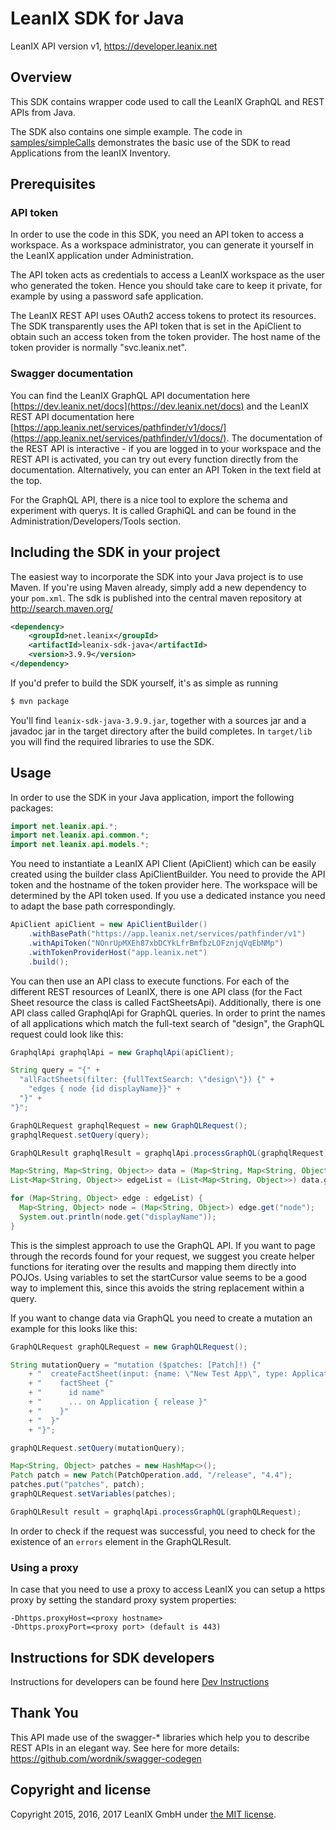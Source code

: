 # LeanIX SDK for Java #

LeanIX API version v1, https://developer.leanix.net

## Overview ##
This SDK contains wrapper code used to call the LeanIX GraphQL and REST APIs from Java.

The SDK also contains one simple example. The code in [samples/simpleCalls](samples/simpleCalls/src/main/java/net/leanix/pathfinder/samples/simpleCalls/Main.java) demonstrates the basic use of the SDK to read Applications from the leanIX Inventory.

## Prerequisites ##

### API token
In order to use the code in this SDK, you need an API token to access a workspace.
As a workspace administrator, you can generate it yourself in the LeanIX application under Administration.

The API token acts as credentials to access a LeanIX workspace as the user who generated the token.
Hence you should take care to keep it private, for example by using a password safe application.

The LeanIX REST API uses OAuth2 access tokens to protect its resources. The SDK transparently uses the
API token that is set in the ApiClient to obtain such an access token from the token provider.
The host name of the token provider is normally "svc.leanix.net".

### Swagger documentation

You can find the LeanIX GraphQL API documentation here [https://dev.leanix.net/docs](https://dev.leanix.net/docs) and the LeanIX REST API documentation here [https://app.leanix.net/services/pathfinder/v1/docs/](https://app.leanix.net/services/pathfinder/v1/docs/). The documentation of the REST API is interactive - if you are logged in to your workspace and the REST API is activated, you can try out every function directly from the documentation. Alternatively, you can enter an API Token in the text field at the top.

For the GraphQL API, there is a nice tool to explore the schema and experiment with querys. It is called GraphiQL and can be found in the Administration/Developers/Tools section.  


## Including the SDK in your project ##

The easiest way to incorporate the SDK into your Java project is to use Maven. If you're using Maven already, simply add a new dependency to your `pom.xml`. The sdk is published into the central maven repository at http://search.maven.org/

```xml
<dependency>
    <groupId>net.leanix</groupId>
    <artifactId>leanix-sdk-java</artifactId>
    <version>3.9.9</version>
</dependency>
```

If you'd prefer to build the SDK yourself, it's as simple as running

```bash
$ mvn package
```

You'll find `leanix-sdk-java-3.9.9.jar`, together with a sources jar and a javadoc jar in the target directory after the build completes.
In `target/lib` you will find the required libraries to use the SDK.

## Usage ##

In order to use the SDK in your Java application, import the following packages:

```java
import net.leanix.api.*;
import net.leanix.api.common.*;
import net.leanix.api.models.*;
```

You need to instantiate a LeanIX API Client (ApiClient) which can be easily created using the builder class ApiClientBuilder.
You need to provide the API token and the hostname of the token provider here. The workspace will be determined by the API token used. If you use a dedicated instance you need to adapt the base path correspondingly.

```java
ApiClient apiClient = new ApiClientBuilder()
    .withBasePath("https://app.leanix.net/services/pathfinder/v1")
    .withApiToken("NOnrUpMXEh87xbDCYkLfrBmfbzLOFznjqVqEbNMp")
    .withTokenProviderHost("app.leanix.net")
    .build();
```

You can then use an API class to execute functions. For each of the different REST resources of LeanIX, there is one API class (for the Fact Sheet resource the class is called FactSheetsApi). Additionally, there is one API class called GraphqlApi for GraphQL queries. 
In order to print the names of all applications which match the full-text search of "design", the GraphQL request could look like this:

```java
GraphqlApi graphqlApi = new GraphqlApi(apiClient);

String query = "{" + 
  "allFactSheets(filter: {fullTextSearch: \"design\"}) {" + 
    "edges { node {id displayName}}" + 
  "}" + 
"}";

GraphQLRequest graphqlRequest = new GraphQLRequest();
graphqlRequest.setQuery(query);

GraphQLResult graphqlResult = graphqlApi.processGraphQL(graphqlRequest);

Map<String, Map<String, Object>> data = (Map<String, Map<String, Object>>) result.getData();
List<Map<String, Object>> edgeList = (List<Map<String, Object>>) data.get("allFactSheets").get("edges");

for (Map<String, Object> edge : edgeList) {
  Map<String, Object> node = (Map<String, Object>) edge.get("node");
  System.out.println(node.get("displayName"));
}
```

This is the simplest approach to use the GraphQL API. If you want to page through the records found for your request, we suggest you create helper functions for iterating over the results and mapping them directly into POJOs. 
Using variables to set the startCursor value seems to be a good way to implement this, since this avoids the string replacement within a query.

If you want to change data via GraphQL you need to create a mutation an example for this looks like this:

```java
GraphQLRequest graphQLRequest = new GraphQLRequest();

String mutationQuery = "mutation ($patches: [Patch]!) {"
    + "  createFactSheet(input: {name: \"New Test App\", type: Application}, patches: $patches) {"
    + "    factSheet {"
    + "      id name"
    + "      ... on Application { release }"
    + "    }"
    + "  }"
    + "}";

graphQLRequest.setQuery(mutationQuery);

Map<String, Object> patches = new HashMap<>();
Patch patch = new Patch(PatchOperation.add, "/release", "4.4");
patches.put("patches", patch);
graphQLRequest.setVariables(patches);

GraphQLResult result = graphqlApi.processGraphQL(graphQLRequest);
```

In order to check if the request was successful, you need to check for the existence of an `errors` element in the GraphQLResult.

### Using a proxy
In case that you need to use a proxy to access LeanIX you can setup a https proxy by setting the standard proxy system properties:

```
-Dhttps.proxyHost=<proxy hostname>
-Dhttps.proxyPort=<proxy port> (default is 443)
```

## Instructions for SDK developers

Instructions for developers can be found here [Dev Instructions](Dev-instructions.md)

## Thank You ##
This API made use of the swagger-* libraries which help you to describe REST APIs in an elegant way. See here for more details: https://github.com/wordnik/swagger-codegen

## Copyright and license ##

Copyright 2015, 2016, 2017 LeanIX GmbH under [the MIT license](LICENSE).
